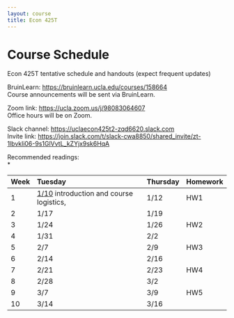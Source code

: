```yaml
---
layout: course
title: Econ 425T
---
```


# Course Schedule

Econ 425T tentative schedule and handouts (expect frequent updates)

BruinLearn: <https://bruinlearn.ucla.edu/courses/158664>  
Course announcements will be sent via BruinLearn. 

Zoom link: <https://ucla.zoom.us/j/98083064607>  
Office hours will be on Zoom.  

Slack channel: <https://uclaecon425t2-zqd6620.slack.com>  
Invite link: <https://join.slack.com/t/slack-cwa8850/shared_invite/zt-1lbvkli06-9s1GlVvtL_kZYjx9sk6HqA>

Recommended readings:  
*   

| Week | Tuesday | Thursday | Homework |
|:-----------|:------------|:------------|:------------|
| 1 | [1/10](http://ucla-econ-425t.github.io/2023winter/econ425twinter2023/2023/01/10/week1-day1.html) introduction and course logistics,  | 1/12 | HW1 |    
| 2 | 1/17 | 1/19 | |    
| 3 | 1/24 | 1/26 | HW2 |  
| 4 | 1/31 | 2/2 | |     
| 5 | 2/7 | 2/9 | HW3 |  
| 6 | 2/14 | 2/16 | |    
| 7 | 2/21 | 2/23 | HW4 |   
| 8 | 2/28 | 3/2 | |    
| 9 | 3/7 | 3/9 | HW5 |   
| 10 | 3/14 | 3/16 | | 
